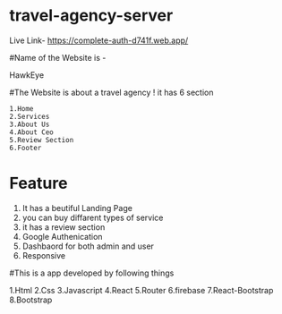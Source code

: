 # travel-agency-server

Live Link- https://complete-auth-d741f.web.app/


#Name of the Website is -

HawkEye


#The Website is about a travel agency ! it has 6 section

    1.Home
    2.Services
    3.About Us
    4.About Ceo
    5.Review Section
    6.Footer

# Feature 

1. It has a beutiful Landing Page 
2. you can buy diffarent types of service 
3. it has a review section 
4. Google Authenication 
5. Dashbaord for both admin and user
6. Responsive 

#This is a app developed by following things

1.Html 
2.Css
3.Javascript 
4.React 
5.Router 
6.firebase 
7.React-Bootstrap
8.Bootstrap
